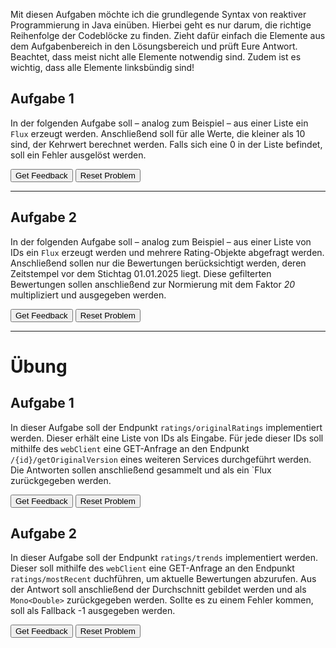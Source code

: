 Mit diesen Aufgaben möchte ich die grundlegende Syntax von reaktiver Programmierung in Java einüben.
Hierbei geht es nur darum, die richtige Reihenfolge der Codeblöcke zu finden.
Zieht dafür einfach die Elemente aus dem Aufgabenbereich in den Lösungsbereich und prüft Eure Antwort.
Beachtet, dass meist nicht alle Elemente notwendig sind.
Zudem ist es wichtig, dass alle Elemente linksbündig sind!

##  Aufgabe 1
In der folgenden Aufgabe soll – analog zum Beispiel – aus einer Liste ein `Flux` erzeugt werden. Anschließend soll für alle Werte, die kleiner als 10 sind, der Kehrwert berechnet werden. Falls sich eine 0 in der Liste befindet, soll ein Fehler ausgelöst werden.


<div id="Task1-sortableTrash" class="sortable-code"></div> 
<div id="Task1-sortable" class="sortable-code"></div> 
<div style="clear:both;"></div> 
<p> 
    <input id="Task1-feedbackLink" value="Get Feedback" type="button" /> 
    <input id="Task1-newInstanceLink" value="Reset Problem" type="button" /> 
</p> 
<script type="text/javascript"> 
(function(){
  var initial = "Flux.fromIterable(List.of(5,15,3,0,17,-1))\n" +
    ".filter(i -&gt; i &lt; 10)\n" +
    ".map(i-&gt;  {\n" +
    "return (double) 1/i;}\n" +
    ")\n" +
    ".subscribe(\n" +
    "i -&gt; System.out.print(i + &quot;,&quot;),\n" +
    "err -&gt; System.err.println(err.toString())\n" +
    ");\n" +
    ".filter(i -&gt; i &gt;= 10) #distractor\n" +
    "return 1/i;} #distractor\n" +
    ".map(list -&gt; { #distractor\n" +
    "for(int i: list){ #distractor\n" +
    "} #distractor\n" +
    "Flux.just(List.of(5,15,3,0,17,-1)) #distractor";
  var parsonsPuzzle = new ParsonsWidget({
    "sortableId": "Task1-sortable",
    "max_wrong_lines": 10,
    "grader": ParsonsWidget._graders.LineBasedGrader,
    "exec_limit": 2500,
    "can_indent": true,
    "x_indent": 50,
    "lang": "en",
    "show_feedback": true,
    "trashId": "Task1-sortableTrash"
  });
  parsonsPuzzle.init(initial);
  parsonsPuzzle.shuffleLines();
  $("#Task1-newInstanceLink").click(function(event){ 
      event.preventDefault(); 
      parsonsPuzzle.shuffleLines(); 
  }); 
  $("#Task1-feedbackLink").click(function(event){ 
      event.preventDefault(); 
      parsonsPuzzle.getFeedback(); 
  }); 
})(); 
</script>

---

## Aufgabe 2

In der folgenden Aufgabe soll – analog zum Beispiel – aus einer Liste von IDs ein `Flux` erzeugt werden und mehrere Rating-Objekte abgefragt werden. Anschließend sollen nur die Bewertungen berücksichtigt werden, deren Zeitstempel vor dem Stichtag 01.01.2025 liegt. Diese gefilterten Bewertungen sollen anschließend zur Normierung mit dem Faktor *20* multipliziert und ausgegeben werden.

<div id="Task2-sortableTrash" class="sortable-code"></div> 
<div id="Task2-sortable" class="sortable-code"></div> 
<div style="clear:both;"></div> 
<p> 
    <input id="Task2-feedbackLink" value="Get Feedback" type="button" /> 
    <input id="Task2-newInstanceLink" value="Reset Problem" type="button" /> 
</p> 
<script type="text/javascript"> 
(function(){
  var initial = "Instant cutoff = Instant.parse(&quot;2025-01-01T00:00:00Z&quot;);\n" +
    "Flux.fromIterable(List.of(5,15,3,17))\n" +
    ".flatMap(id-&gt;  webClient.get()\n" +
    ".uri(&quot;/ratings/{id}&quot;, id)\n" +
    ".retrieve()\n" +
    ".bodyToMono(RatingResponseDTO.class)\n" +
    ")\n" +
    ".filter(ratingResponseDTO -&gt; ratingResponseDTO.getDate().toInstant().isBefore(cutoff))\n" +
    ".map(rating -&gt; rating.getRating() * 20)\n" +
    ".subscribe(\n" +
    "res -&gt; System.out.print(res + &quot;,&quot;),\n" +
    "err -&gt; System.err.println(err.toString()));\n" +
    ".flatMap(rating -&gt; rating.getRating() * 20) #distractor\n" +
    ".map(id-&gt;  webClient.get() #distractor";
  var parsonsPuzzle = new ParsonsWidget({
    "sortableId": "Task2-sortable",
    "max_wrong_lines": 10,
    "grader": ParsonsWidget._graders.LineBasedGrader,
    "exec_limit": 2500,
    "can_indent": true,
    "x_indent": 50,
    "lang": "en",
    "show_feedback": true,
    "trashId": "Task2-sortableTrash"
  });
  parsonsPuzzle.init(initial);
  parsonsPuzzle.shuffleLines();
  $("#Task2-newInstanceLink").click(function(event){ 
      event.preventDefault(); 
      parsonsPuzzle.shuffleLines(); 
  }); 
  $("#Task2-feedbackLink").click(function(event){ 
      event.preventDefault(); 
      parsonsPuzzle.getFeedback(); 
  }); 
})(); 
</script>

---


# Übung

## Aufgabe 1

In dieser Aufgabe soll der Endpunkt `ratings/originalRatings` implementiert werden.
Dieser erhält eine Liste von IDs als Eingabe. Für jede dieser IDs soll mithilfe des `webClient` eine GET-Anfrage an den Endpunkt `/{id}/getOriginalVersion` eines weiteren Services durchgeführt werden.
Die Antworten sollen anschließend gesammelt und als ein `Flux<RatingResponseDTO> zurückgegeben werden.

<div id="Exercise1-sortableTrash" class="sortable-code"></div> 
<div id="Exercise1-sortable" class="sortable-code"></div> 
<div style="clear:both;"></div> 
<p> 
    <input id="Exercise1-feedbackLink" value="Get Feedback" type="button" /> 
    <input id="Exercise1-newInstanceLink" value="Reset Problem" type="button" /> 
</p> 
<script type="text/javascript"> 
(function(){
  var initial = "return Flux.fromIterable(ids)\n" +
    ".flatMap(id -&gt;\n" +
    "webClient.get()\n" +
    ".uri(&quot;/{id}/getOriginalVersion&quot;, id)\n" +
    ".retrieve()\n" +
    ".bodyToMono(RatingResponseDTO.class)\n" +
    ");\n" +
    " .map(id -&gt; #distractor\n" +
    " .subscribe( #distractor\n" +
    " rating -&gt; return rating, #distractor\n" +
    " err -&gt; System.out.println(&quot;Error!&quot;)); #distractor";
  var parsonsPuzzle = new ParsonsWidget({
    "sortableId": "Exercise1-sortable",
    "max_wrong_lines": 10,
    "grader": ParsonsWidget._graders.LineBasedGrader,
    "exec_limit": 2500,
    "can_indent": true,
    "x_indent": 50,
    "lang": "en",
    "show_feedback": true,
    "trashId": "Exercise1-sortableTrash"
  });
  parsonsPuzzle.init(initial);
  parsonsPuzzle.shuffleLines();
  $("#Exercise1-newInstanceLink").click(function(event){ 
      event.preventDefault(); 
      parsonsPuzzle.shuffleLines(); 
  }); 
  $("#Exercise1-feedbackLink").click(function(event){ 
      event.preventDefault(); 
      parsonsPuzzle.getFeedback(); 
  }); 
})(); 
</script>

## Aufgabe 2

In dieser Aufgabe soll der Endpunkt `ratings/trends` implementiert werden.
Dieser soll mithilfe des `webClient` eine GET-Anfrage an den Endpunkt `ratings/mostRecent` duchführen, um aktuelle Bewertungen abzurufen.
Aus der Antwort soll anschließend der Durchschnitt gebildet werden und als `Mono<Double>` zurückgegeben werden.
Sollte es zu einem Fehler kommen, soll als Fallback -1 ausgegeben werden.

<div id="Exercise2-sortableTrash" class="sortable-code"></div> 
<div id="Exercise2-sortable" class="sortable-code"></div> 
<div style="clear:both;"></div> 
<p> 
    <input id="Exercise2-feedbackLink" value="Get Feedback" type="button" /> 
    <input id="Exercise2-newInstanceLink" value="Reset Problem" type="button" /> 
</p> 
<script type="text/javascript"> 
(function(){
  var initial = "return webClient.get()\n" +
    ".uri(&quot;/mostRecent&quot;)\n" +
    ".retrieve()\n" +
    ".bodyToFlux(RatingResponseDTO.class)\n" +
    ".map(RatingResponseDTO::getRating)\n" +
    ".collectList()\n" +
    ".map(this::calculateAverage)\n" +
    ".onErrorResume(e -&gt; Mono.just(-1.0));\n" +
    ".flatMap(RatingResponseDTO::getRating) #distractor\n" +
    ".flatMap(this::calculateAverage) #distractor\n" +
    ".subscribe( #distractor\n" +
    "err -&gt; return Mono.just(-1.0)); #distractor\n" +
    "rating -&gt; return this::calculateAverage, #distractor";
  var parsonsPuzzle = new ParsonsWidget({
    "sortableId": "Exercise2-sortable",
    "max_wrong_lines": 10,
    "grader": ParsonsWidget._graders.LineBasedGrader,
    "exec_limit": 2500,
    "can_indent": true,
    "x_indent": 50,
    "lang": "en",
    "show_feedback": true,
    "trashId": "Exercise2-sortableTrash"
  });
  parsonsPuzzle.init(initial);
  parsonsPuzzle.shuffleLines();
  $("#Exercise2-newInstanceLink").click(function(event){ 
      event.preventDefault(); 
      parsonsPuzzle.shuffleLines(); 
  }); 
  $("#Exercise2-feedbackLink").click(function(event){ 
      event.preventDefault(); 
      parsonsPuzzle.getFeedback(); 
  }); 
})(); 
</script>


